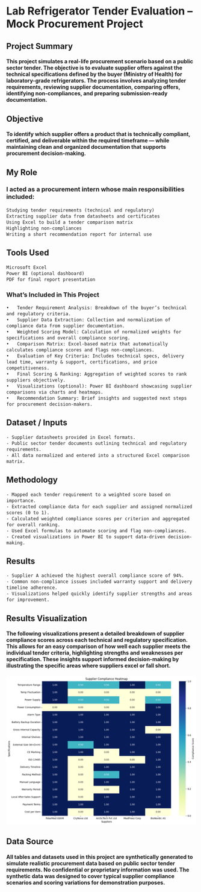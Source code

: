 # Lab Refrigerator Tender Evaluation – Mock Procurement Project

## Project Summary
#### This project simulates a real-life procurement scenario based on a public sector tender. The objective is to evaluate supplier offers against the technical specifications defined by the buyer (Ministry of Health) for laboratory-grade refrigerators. The process involves analyzing tender requirements, reviewing supplier documentation, comparing offers, identifying non-compliances, and preparing submission-ready documentation.

## Objective
#### To identify which supplier offers a product that is technically compliant, certified, and deliverable within the required timeframe — while maintaining clean and organized documentation that supports procurement decision-making.

## My Role

### I acted as a procurement intern whose main responsibilities included:

    Studying tender requirements (technical and regulatory)
    Extracting supplier data from datasheets and certificates
    Using Excel to build a tender comparison matrix
    Highlighting non-compliances
    Writing a short recommendation report for internal use


## Tools Used

    Microsoft Excel
    Power BI (optional dashboard)
    PDF for final report presentation

### What’s Included in This Project
    •	Tender Requirement Analysis: Breakdown of the buyer’s technical and regulatory criteria.
	•	Supplier Data Extraction: Collection and normalization of compliance data from supplier documentation.
	•	Weighted Scoring Model: Calculation of normalized weights for specifications and overall compliance scoring.
	•	Comparison Matrix: Excel-based matrix that automatically calculates compliance scores and flags non-compliances.
	•	Evaluation of Key Criteria: Includes technical specs, delivery lead time, warranty & support, certifications, and price competitiveness.
	•	Final Scoring & Ranking: Aggregation of weighted scores to rank suppliers objectively.
	•	Visualizations (optional): Power BI dashboard showcasing supplier comparisons via charts and heatmaps.
	•	Recommendation Summary: Brief insights and suggested next steps for procurement decision-makers.


## Dataset / Inputs
    - Supplier datasheets provided in Excel formats.
    - Public sector tender documents outlining technical and regulatory requirements.
    - All data normalized and entered into a structured Excel comparison matrix.

## Methodology
    - Mapped each tender requirement to a weighted score based on importance.
    - Extracted compliance data for each supplier and assigned normalized scores (0 to 1).
    - Calculated weighted compliance scores per criterion and aggregated for overall ranking.
    - Used Excel formulas to automate scoring and flag non-compliances.
    - Created visualizations in Power BI to support data-driven decision-making.


## Results
    - Supplier A achieved the highest overall compliance score of 94%.
    - Common non-compliance issues included warranty support and delivery timeline adherence.
    - Visualizations helped quickly identify supplier strengths and areas for improvement.

## Results Visualization

#### The following visualizations present a detailed breakdown of supplier compliance scores across each technical and regulatory specification. This allows for an easy comparison of how well each supplier meets the individual tender criteria, highlighting strengths and weaknesses per specification. These insights support informed decision-making by illustrating the specific areas where suppliers excel or fall short.

![Compliance Score](/compliant_score.png)


## Data Source

#### All tables and datasets used in this project are synthetically generated to simulate realistic procurement data based on public sector tender requirements. No confidential or proprietary information was used. The synthetic data was designed to cover typical supplier compliance scenarios and scoring variations for demonstration purposes.